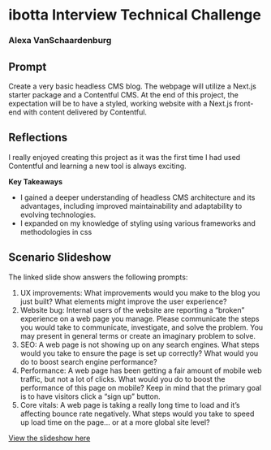 # ibotta Interview Technical Challenge
### Alexa VanSchaardenburg

## Prompt
Create a very basic headless CMS blog. The webpage will utilize a Next.js starter package and a Contentful CMS. At the end of this project, the expectation will be to have a styled, working website with a Next.js front-end with content delivered by Contentful.

## Reflections
I really enjoyed creating this project as it was the first time I had used Contentful and learning a new tool is always exciting.

**Key Takeaways**
- I gained a deeper understanding of headless CMS architecture and its advantages, including improved maintainability and adaptability to evolving technologies.
- I expanded on my knowledge of styling using various frameworks and methodologies in css

## Scenario Slideshow
The linked slide show answers the following prompts: 

1. UX improvements:
What improvements would you make to the blog you just built? What elements
might improve the user experience?
2. Website bug:
Internal users of the website are reporting a “broken” experience on a web
page you manage. Please communicate the steps you would take to
communicate, investigate, and solve the problem. You may present in general
terms or create an imaginary problem to solve.
3. SEO:
A web page is not showing up on any search engines. What steps would you
take to ensure the page is set up correctly? What would you do to boost search
engine performance?
4. Performance:
A web page has been getting a fair amount of mobile web traffic, but not a lot
of clicks. What would you do to boost the performance of this page on mobile?
Keep in mind that the primary goal is to have visitors click a “sign up” button.
5. Core vitals:
A web page is taking a really long time to load and it’s affecting bounce rate
negatively. What steps would you take to speed up load time on the page... or
at a more global site level?

[View the slideshow here](https://docs.google.com/presentation/d/1llwjDeH_DZ_qHDhJQTuehb9cMgurCRbiR3iLbeZGSXw/edit#slide=id.g317d81f0e3f_0_1013 )


